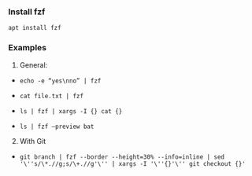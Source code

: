 ### Install fzf
`apt install fzf`

### Examples
1. General:
- `echo -e “yes\nno” | fzf`

-  `cat file.txt | fzf`

- `ls | fzf | xargs -I {} cat {}`

- `ls | fzf —preview bat`

2. With Git
- `git branch | fzf --border --height=30% --info=inline | sed '\''s/\*.//g;s/\+.//g'\'' | xargs -I '\''{}'\'' git checkout {}'`
